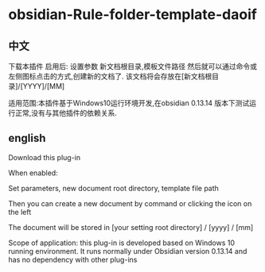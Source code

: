 # obsidian-Rule-folder-template-daoif
## 中文
下载本插件
启用后:
设置参数 新文档根目录,模板文件路径
然后就可以通过命令或左侧图标点击的方式,创建新的文档了.
该文档将会存放在[新文档根目录]/[YYYY]/[MM]

适用范围:本插件基于Windows10运行环境开发,在obsidian 0.13.14 版本下测试运行正常,没有与其他插件的依赖关系.

## english
Download this plug-in

When enabled:

Set parameters, new document root directory, template file path

Then you can create a new document by command or clicking the icon on the left

The document will be stored in [your setting root directory] / [yyyy] / [mm]

Scope of application: this plug-in is developed based on Windows 10 running environment. It runs normally under Obsidian version 0.13.14 and has no dependency with other plug-ins

